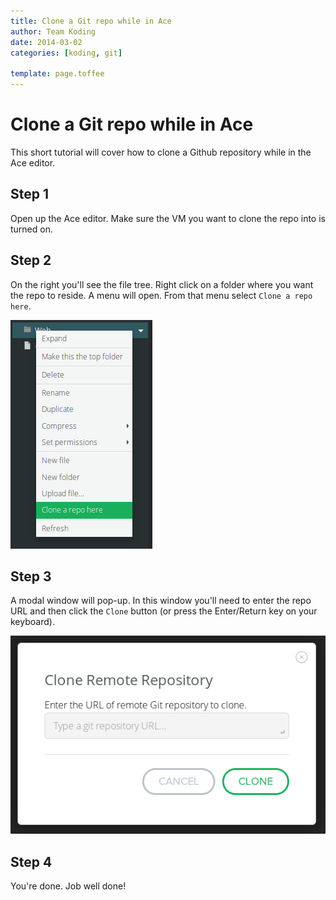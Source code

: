 ```yaml
---
title: Clone a Git repo while in Ace
author: Team Koding
date: 2014-03-02
categories: [koding, git]

template: page.toffee
---
```


# Clone a Git repo while in Ace

This short tutorial will cover how to clone a Github repository while in the Ace editor.

## Step 1

Open up the Ace editor. Make sure the VM you want to clone the repo into is turned on.

## Step 2

On the right you'll see the file tree. Right click on a folder where you want the repo to reside. A menu will open. From that menu select `Clone a repo here`.

![clone-git-repo-ace-001](clone-git-repo-ace-001.png)

## Step 3

A modal window will pop-up. In this window you'll need to enter the repo URL and then click the `Clone` button (or press the Enter/Return key on your keyboard).

![clone-git-repo-ace-002](clone-git-repo-ace-002.png)

## Step 4

You're done. Job well done!